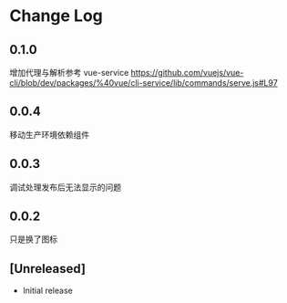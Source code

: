 # Change Log

## 0.1.0

增加代理与解析参考 vue-service https://github.com/vuejs/vue-cli/blob/dev/packages/%40vue/cli-service/lib/commands/serve.js#L97

## 0.0.4

移动生产环境依赖组件

## 0.0.3

调试处理发布后无法显示的问题

## 0.0.2

只是换了图标

## [Unreleased]

- Initial release